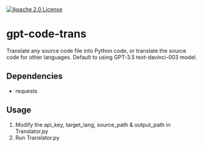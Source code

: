 [![Apache 2.0 License](https://img.shields.io/badge/license-Apache-blue.svg?style=flat)](LICENSE.md)

# gpt-code-trans
Translate any source code file into Python code, or translate the source code for other languages. Default to using GPT-3.5 text-davinci-003 model.

## Dependencies
- requests

## Usage
1. Modify the api_key, target_lang, source_path & output_path in Translator.py
2. Run Translator.py
